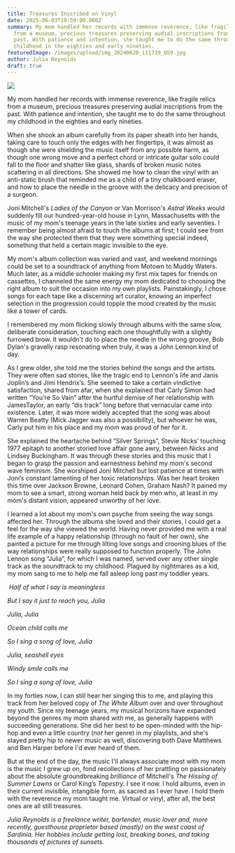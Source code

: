 ```yaml
---
title: Treasures Inscribed on Vinyl
date: 2025-06-03T19:59:00.000Z
summary: My mom handled her records with immense reverence, like fragile relics
  from a museum, precious treasures preserving audial inscriptions from the
  past. With patience and intention, she taught me to do the same throughout my
  childhood in the eighties and early nineties. 
featuredImage: /images/upload/img_20240620_111739_059.jpg
author: Julia Reynolds
draft: true
---
```




![](/images/upload/img_20240620_111739_059.jpg)

My mom handled her records with immense reverence, like fragile relics from a museum, precious treasures preserving audial inscriptions from the past. With patience and intention, she taught me to do the same throughout my childhood in the eighties and early nineties. 

When she shook an album carefully from its paper sheath into her hands, taking care to touch only the edges with her fingertips, it was almost as though she were shielding the music itself from any possible harm, as though one wrong move and a perfect chord or intricate guitar solo could fall to the floor and shatter like glass, shards of broken music notes scattering in all directions. She showed me how to clean the vinyl with an anti-static brush that reminded me as a child of a tiny chalkboard eraser, and how to place the needle in the groove with the delicacy and precision of a surgeon. 

Joni Mitchell's *Ladies of the Canyon* or Van Morrison's *Astral Weeks* would suddenly fill our hundred-year-old house in Lynn, Massachusetts with the music of my mom's teenage years in the late sixties and early seventies. I remember being almost afraid to touch the albums at first; I could see from the way she protected them that they were something special indeed, something that held a certain magic invisible to the eye.

My mom's album collection was varied and vast, and weekend mornings could be set to a soundtrack of anything from Motown to Muddy Waters. Much later, as a middle schooler making my first mix tapes for friends on cassettes, I channeled the same energy my mom dedicated to choosing the right album to suit the occasion into my own playlists. Painstakingly, I chose songs for each tape like a discerning art curator, knowing an imperfect selection in the progression could topple the mood created by the music like a tower of cards. 

I remembered my mom flicking slowly through albums with the same slow, deliberate consideration, touching each one thoughtfully with a slightly furrowed brow. It wouldn't do to place the needle in the wrong groove, Bob Dylan's gravelly rasp resonating when truly, it was a John Lennon kind of day.

As I grew older, she told me the stories behind the songs and the artists. They were often sad stories, like the tragic end to Lennon's life and Janis Joplin’s and Jimi Hendrix’s. She seemed to take a certain vindictive satisfaction, shared from afar, when she explained that Carly Simon had written “You're So Vain” after the hurtful demise of her relationship with JamesTaylor, an early “dis track” long before that vernacular came into existence. Later, it was more widely accepted that the song was about Warren Beatty (Mick Jagger was also a possibility), but whoever he was, Carly put him in his place and my mom was proud of her for it.

She explained the heartache behind “Silver Springs”, Stevie Nicks’ touching 1977 epitaph to another storied love affair gone awry, between Nicks and Lindsey Buckingham. It was through these stories and this music that I began to grasp the passion and earnestness behind my mom's second wave feminism. She worshiped Joni Mitchell but lost patience at times with Joni’s constant lamenting of her toxic relationships. Was her heart broken this time over Jackson Browne, Leonard Cohen, Graham Nash? It pained my mom to see a smart, strong woman held back by men who, at least in my mom's distant vision, appeared unworthy of her love. 

I learned a lot about my mom's own psyche from seeing the way songs affected her. Through the albums she loved and their stories, I could get a feel for the way she viewed the world. Having never provided me with a real life example of a happy relationship (through no fault of her own), she painted a picture for me through lilting love songs and crooning blues of the way relationships were really supposed to function properly. The John Lennon song “Julia”, for which I was named, served over any other single track as the soundtrack to my childhood. Plagued by nightmares as a kid, my mom sang to me to help me fall asleep long past my toddler years.

 *Half of what I say is meaningless*

*But I say it just to reach you, Julia*

*Julia, Julia*

*Ocean child calls me*

*So I sing a song of love, Julia*

*Julia, seashell eyes*

*Windy smile calls me*

*So I sing a song of love, Julia*

In my forties now, I can still hear her singing this to me, and playing this track from her beloved copy of *The White Album* over and over throughout my youth. Since my teenage years, my musical horizons have expanded beyond the genres my mom shared with me, as generally happens with succeeding generations. She did her best to be open-minded with the hip-hop and even a little country (*not* her genre) in my playlists, and she's stayed pretty hip to newer music as well, discovering both Dave Matthews and Ben Harper before I'd ever heard of them. 

But at the end of the day, the music I'll always associate most with my mom is the music I grew up on, fond recollections of her prattling on passionately about the absolute groundbreaking *brilliance* of Mitchell's *The Hissing of Summer Lawns* or Carol King’s *Tapestry.* I see it now. I hold albums, even in their current invisible, intangible form, as sacred as I ever have. I hold them with the reverence my mom taught me. Virtual or vinyl, after all, the best ones are all still treasures.



*Julia Reynolds is a freelance writer, bartender, music lover and, more 
recently, guesthouse proprietor based (mostly) on the west coast of 
Sardinia. Her hobbies include getting lost, breaking bones, and taking 
thousands of pictures of sunsets.*
